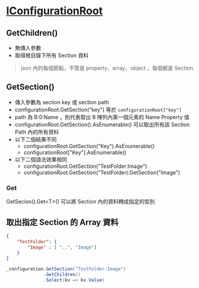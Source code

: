 # [IConfigurationRoot](https://docs.microsoft.com/zh-tw/dotnet/api/microsoft.extensions.configuration.iconfigurationroot)

## GetChildren()

- 無傳入參數
- 取得根目錄下所有 Section 資料

> json 內的每個節點，不管是 property、array、object ，每個都是 Section 

## GetSection()

- 傳入參數為 section key 或 section path
- configurationRoot.GetSection("key") 等於 `configurationRoot["key"]`
- path 為 B:0:Name ，則代表取出 B 陣列內第一個元素的 Name Property 值
- configurationRoot.GetSection().AsEnumerable() 可以取出所有該 Section Path 內的所有資料
- 以下二個結果不同
  - configurationRoot.GetSection("Key").AsEnumerable()
  - configurationRoot["Key"].AsEnumerable() 
- 以下二個語法效果相同
  - configurationRoot.GetSection("TestFolder:Image")
  - configurationRoot.GetSection("TestFolder).GetSection("Image") 

### Get

GetSecion().Get\<T\>() 可以將 Section 內的資料轉成指定的型別

## 取出指定 Section 的 Array 資料

```json
{
    "TestFolder": {
        "Image" : [ "..", "Image"]
    }
}
```

```csharp
_configuration.GetSection("TestFolder:Image")
              .GetChildren()
              .Select(kv => kv.Value)
```